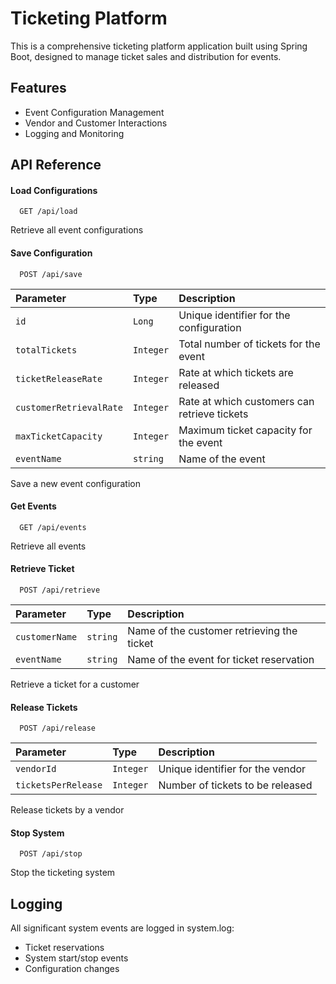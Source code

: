
# Ticketing Platform

This is a comprehensive ticketing platform application built using Spring Boot, designed to manage ticket sales and distribution for events.

## Features

- Event Configuration Management
- Vendor and Customer Interactions
- Logging and Monitoring



## API Reference

#### Load Configurations

```http
  GET /api/load
```
Retrieve all event configurations

#### Save Configuration

```http
  POST /api/save
```

| Parameter | Type     | Description                |
| :-------- | :------- | :------------------------- |
| `id` | `Long` | Unique identifier for the configuration |
| `totalTickets` | `Integer` |Total number of tickets for the event |
| `ticketReleaseRate` | `Integer` |Rate at which tickets are released |
| `customerRetrievalRate` | `Integer` |Rate at which customers can retrieve tickets |
| `maxTicketCapacity` | `Integer` | Maximum ticket capacity for the event |
| `eventName` | `string` | Name of the event |

Save a new event configuration

#### Get Events

```http
  GET /api/events
```
Retrieve all events

####  Retrieve Ticket
```http
  POST /api/retrieve
```

| Parameter | Type     | Description                       |
| :-------- | :------- | :-------------------------------- |
| `customerName`      | `string` | Name of the customer retrieving the ticket |
| `eventName`      | `string` | Name of the event for ticket reservation |

Retrieve a ticket for a customer

####  Release Tickets
```http
  POST /api/release
```

| Parameter | Type     | Description                       |
| :-------- | :------- | :-------------------------------- |
| `vendorId`      | `Integer` | Unique identifier for the vendor |
| `ticketsPerRelease`      | `Integer` | Number of tickets to be released |

Release tickets by a vendor

####  Stop System
```http
  POST /api/stop
```

Stop the ticketing system

## Logging

All significant system events are logged in system.log:

- Ticket reservations
- System start/stop events
- Configuration changes
